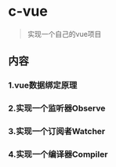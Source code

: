 # c-vue
> 实现一个自己的vue项目

## 内容
### 1.vue数据绑定原理
### 2.实现一个监听器Observe
### 3.实现一个订阅者Watcher
### 4.实现一个编译器Compiler
